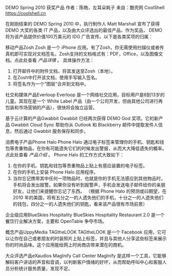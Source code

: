 DEMO Spring 2010 获奖产品
作者：陈皓，左耳朵耗子
来自：酷壳网 CoolShell https://coolshell.cn

在刚刚结束的 DEMO Spring 2010 中，执行制作人 Matt Marshall 宣布了获得 DEMO 大奖的各类 IT 产品，以及由大众评选出的最佳产品，作为奖品， DEMO 将为该产品提供价值100万美元的 IDG 广告宣传。以下是各类奖项的归属：

移动产品Zosh
Zosh 是一个 iPhone 应用。有了Zosh，你无需使用扫描仪或者传真机即可实现对文档签名，Zosh支持的文档格式有：PDF，Office，以及图像文档。点此处查看 _产品详情_ 。
具体操作方法：
1. 打开邮件中的附件文档，将其发送至Zosh（本地）。
2. 在Zosh中打开该文档，使用手写输入签名。
3. 将签名作为一个“图层”合并到文档中。

社交和媒体产品Everloop
Everloop 是一个网络社交应用，目标用户是8到13岁的儿童。其现在是一个 White Label 产品（由一个公司开发，但由其他公司进行再包装和市场营销的产品），很快将会独立运营。

基于云计算的产品Gwabbit
Gwabbit 已经两次获得 DEMO God 奖项。它的新产品 Gwabbit Cloud Sync 帮助你从 Outlook 和 Blackberry 邮件中提取发件人信息，然后通过 Gwabbit 服务保存和同步。

消费电子产品Phone Halo
Phone Halo 通过电子标签来管理你的手机、钥匙和钱包等贵重物品，在你有可能遗失它们的时候发出警报，从而大大降低遗失的概率。 点此处查看 _产品介绍_ 。
Phone Halo 的工作方式大致如下：
1. 在你的手机、钥匙和钱包等贵重物品上贴上有感应装置的电子标签。
2. 在你的手机上安装 Phone Halo 应用程序。
3. 当你忘记携带其中任何一项物品时，也就是你的手机无法感应到其他物品时，手机将会发出报警。如果你没有听到报警声，手机会发送电子邮件给你的亲朋好友，让他们来提醒你忘记了东西。
（根据 Phone Halo 的预测或曰期望，在 2010 年的美国，将有五分之一的人遗失他们的手机，十分之一的人遗失他们的钱包，四分之一的人遗失他们的钥匙，看来该产品很有市场前景）

企业级应用BlueSkies Hospitality
BlueSkies Hospitality Restaurant 2.0 是一个餐饮行业解决方案，主要和 OpenTable 争夺市场。

概念产品UppyMedia TAGtheLOOK
TAGtheLOOK 是一个 Facebook 应用，它可以让你在自己或者朋友的时装照片上贴上标签，并且与其他人分享这些标签来展示你的时尚品味。这个应用能给网上时尚商店带来潜在的商机。

大众评选产品eXaudios MagInify Call Center
MagInify 是这样一个工具，它能够解码客户讲话的声音和音调，以判断客户情绪的好坏，从而帮助呼叫中心和客服人员分析统计服务质量，发现不足。
